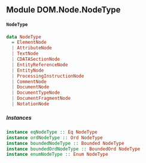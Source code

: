 ## Module DOM.Node.NodeType

#### `NodeType`

``` purescript
data NodeType
  = ElementNode
  | AttributeNode
  | TextNode
  | CDATASectionNode
  | EntityReferenceNode
  | EntityNode
  | ProcessingInstructionNode
  | CommentNode
  | DocumentNode
  | DocumentTypeNode
  | DocumentFragmentNode
  | NotationNode
```

##### Instances
``` purescript
instance eqNodeType :: Eq NodeType
instance ordNodeType :: Ord NodeType
instance boundedNodeType :: Bounded NodeType
instance boundedOrdNodeType :: BoundedOrd NodeType
instance enumNodeType :: Enum NodeType
```


